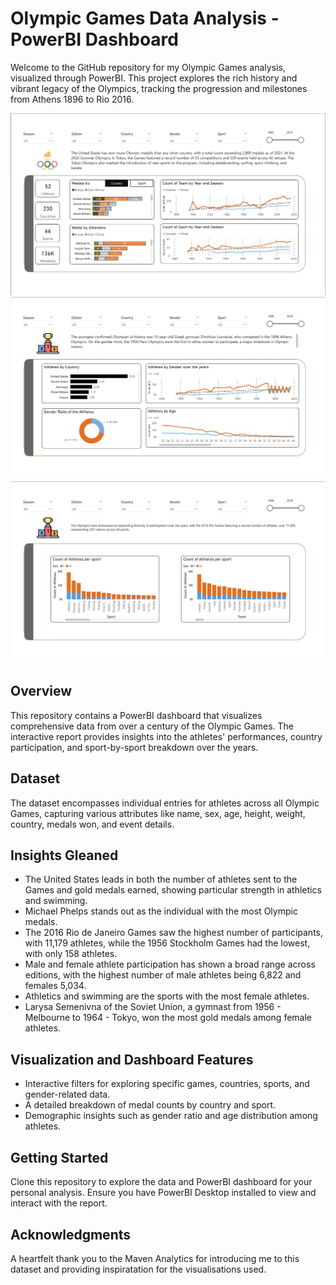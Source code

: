 # Olympic Games Data Analysis - PowerBI Dashboard

Welcome to the GitHub repository for my Olympic Games analysis, visualized through PowerBI. This project explores the rich history and vibrant legacy of the Olympics, tracking the progression and milestones from Athens 1896 to Rio 2016.

![](Page1.png)
![](Page2.png)
![](Page3.png)

## Overview

This repository contains a PowerBI dashboard that visualizes comprehensive data from over a century of the Olympic Games. The interactive report provides insights into the athletes' performances, country participation, and sport-by-sport breakdown over the years.

## Dataset

The dataset encompasses individual entries for athletes across all Olympic Games, capturing various attributes like name, sex, age, height, weight, country, medals won, and event details.

## Insights Gleaned

- The United States leads in both the number of athletes sent to the Games and gold medals earned, showing particular strength in athletics and swimming.
- Michael Phelps stands out as the individual with the most Olympic medals.
- The 2016 Rio de Janeiro Games saw the highest number of participants, with 11,179 athletes, while the 1956 Stockholm Games had the lowest, with only 158 athletes.
- Male and female athlete participation has shown a broad range across editions, with the highest number of male athletes being 6,822 and females 5,034.
- Athletics and swimming are the sports with the most female athletes.
- Larysa Semenivna of the Soviet Union, a gymnast from 1956 - Melbourne to 1964 - Tokyo, won the most gold medals among female athletes.

## Visualization and Dashboard Features

- Interactive filters for exploring specific games, countries, sports, and gender-related data.
- A detailed breakdown of medal counts by country and sport.
- Demographic insights such as gender ratio and age distribution among athletes.

## Getting Started

Clone this repository to explore the data and PowerBI dashboard for your personal analysis. Ensure you have PowerBI Desktop installed to view and interact with the report.

## Acknowledgments

A heartfelt thank you to the Maven Analytics for introducing me to this dataset and providing inspiratation for the visualisations used.


